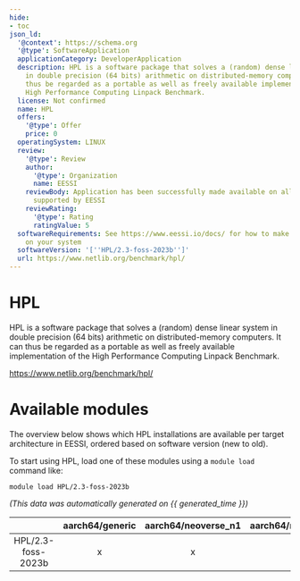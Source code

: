 ```yaml
---
hide:
- toc
json_ld:
  '@context': https://schema.org
  '@type': SoftwareApplication
  applicationCategory: DeveloperApplication
  description: HPL is a software package that solves a (random) dense linear system
    in double precision (64 bits) arithmetic on distributed-memory computers. It can
    thus be regarded as a portable as well as freely available implementation of the
    High Performance Computing Linpack Benchmark.
  license: Not confirmed
  name: HPL
  offers:
    '@type': Offer
    price: 0
  operatingSystem: LINUX
  review:
    '@type': Review
    author:
      '@type': Organization
      name: EESSI
    reviewBody: Application has been successfully made available on all architectures
      supported by EESSI
    reviewRating:
      '@type': Rating
      ratingValue: 5
  softwareRequirements: See https://www.eessi.io/docs/ for how to make EESSI available
    on your system
  softwareVersion: '[''HPL/2.3-foss-2023b'']'
  url: https://www.netlib.org/benchmark/hpl/
---
```


HPL
===


HPL is a software package that solves a (random) dense linear system in double precision (64 bits) arithmetic on distributed-memory computers. It can thus be regarded as a portable as well as freely available implementation of the High Performance Computing Linpack Benchmark.

https://www.netlib.org/benchmark/hpl/
# Available modules


The overview below shows which HPL installations are available per target architecture in EESSI, ordered based on software version (new to old).

To start using HPL, load one of these modules using a `module load` command like:

```shell
module load HPL/2.3-foss-2023b
```

*(This data was automatically generated on {{ generated_time }})*  

| |aarch64/generic|aarch64/neoverse_n1|aarch64/neoverse_v1|x86_64/generic|x86_64/amd/zen2|x86_64/amd/zen3|x86_64/amd/zen4|x86_64/intel/haswell|x86_64/intel/sapphirerapids|x86_64/intel/skylake_avx512|aarch64/nvidia/grace|
| :---: | :---: | :---: | :---: | :---: | :---: | :---: | :---: | :---: | :---: | :---: | :---: |
|HPL/2.3-foss-2023b|x|x|x|x|x|x|x|x|x|x|x|
